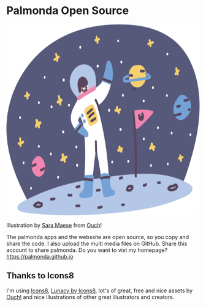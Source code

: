 # Palmonda Open Source

<img src="pluto-done.png" style="height:500px;max-height:50vh">

Illustration by [Sara Maese](https://saramaese.com/) from [Ouch](https://www.icons8.com)!

The palmonda apps and the webssite are open source, so you copy and share the code. I also upload the multi media files on GitHub. Share this account to share palmonda.
Do you want to vist my homepage?
https://palmonda.github.io


## Thanks to Icons8
I'm using [Icons8](https://www.icons8.com), [Lunacy by Icons8](https://www.icons8.com/lunacy), lot's of great, free and nice assets by [Ouch!](https://www.icons8.com/ouch) and nice illustrations of other great illustrators and creators.
